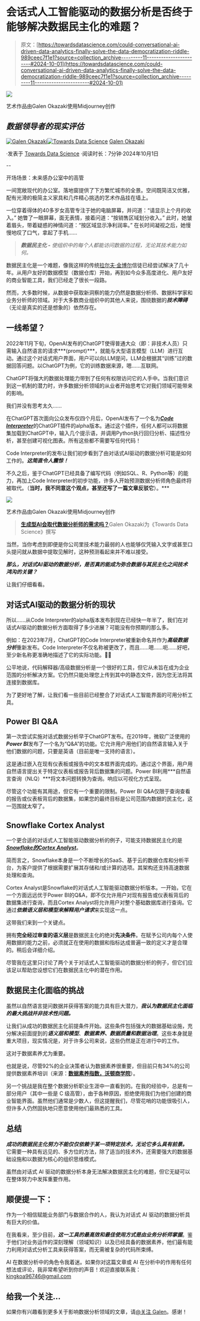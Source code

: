 # 会话式人工智能驱动的数据分析是否终于能够解决数据民主化的难题？

> 原文：[https://towardsdatascience.com/could-conversational-ai-driven-data-analytics-finally-solve-the-data-democratization-riddle-989ceec7f1e1?source=collection_archive---------11-----------------------#2024-10-01](https://towardsdatascience.com/could-conversational-ai-driven-data-analytics-finally-solve-the-data-democratization-riddle-989ceec7f1e1?source=collection_archive---------11-----------------------#2024-10-01)

![](../Images/89af9b5d198fef6b1eb1c52d1f313c88.png)

艺术作品由Galen Okazaki使用Midjourney创作

## *数据领导者的现实评估*

[](https://medium.com/@kingkoa96746?source=post_page---byline--989ceec7f1e1--------------------------------)[![Galen Okazaki](../Images/6a96d075ba546f59b677b802b3f31232.png)](https://medium.com/@kingkoa96746?source=post_page---byline--989ceec7f1e1--------------------------------)[](https://towardsdatascience.com/?source=post_page---byline--989ceec7f1e1--------------------------------)[![Towards Data Science](../Images/a6ff2676ffcc0c7aad8aaf1d79379785.png)](https://towardsdatascience.com/?source=post_page---byline--989ceec7f1e1--------------------------------) [Galen Okazaki](https://medium.com/@kingkoa96746?source=post_page---byline--989ceec7f1e1--------------------------------)

·发表于 [Towards Data Science](https://towardsdatascience.com/?source=post_page---byline--989ceec7f1e1--------------------------------) ·阅读时长：7分钟·2024年10月1日

--

开场场景：未来感办公室中的高管

一间宽敞现代的办公室。落地窗提供了下方繁忙城市的全景。空间既简洁又优雅，配有光滑的极简主义家具和几件精心挑选的艺术作品挂在墙上。

一位穿着得体的40多岁女高管专注于她的电脑屏幕，并问道：“请显示上个月的收入。” 她瞥了一眼屏幕，面无表情，接着问道：“按销售区域划分收入。” 此时，她皱着眉头，带着疑惑的神情问道：“按区域显示净利润率。” 在长时间凝视之后，她慢慢地叹了口气，拿起了手机……

> ***数据民主化 -*** *使组织中的每个人都能访问数据的过程，无论其技术能力如何。*

数据民主化是一个难题，像我这样的传统[拉尔夫·金博尔](https://www.kimballgroup.com/)信徒已经尝试解决了几十年。从用户友好的数据模型（数据仓库）开始，再到如今众多高度进化、用户友好的商业智能工具，我们已经走了很长一段路。

然而，大多数时候，从数据中获取新洞察的能力仍然是数据分析师、数据科学家和业务分析师的领域。对于大多数商业组织中的其他人来说，围绕数据的***技术障碍***（无论是真实的还是想象的）依然存在。

## 一线希望？

2022年11月下旬，OpenAI发布的ChatGPT使得普通大众（即：非技术人员）只需输入自然语言的请求***(prompt)***，就能与大型语言模型（LLM）进行互动。通过这个对话式用户界面，用户可以向LLM提问，LLM会根据其“训练”过的数据回答问题。以ChatGPT为例，它的训练数据来源，嗯……互联网。

ChatGPT将强大的数据处理能力带到了任何有权限访问它的人手中。当我们意识到这一机制的潜力时，许多数据分析领域的从业者开始思考它对我们领域可能带来的影响。

我们并没有思考太久……

在ChatGPT首次面向公众发布仅四个月后，OpenAI发布了一个名为[***Code Interpreter***](https://platform.openai.com/docs/assistants/tools/code-interpreter)的ChatGPT插件的alpha版本。通过这个插件，任何人都可以将数据集加载到ChatGPT中，输入几个提示语，并调用Python执行回归分析、描述性分析，甚至创建可视化图表。所有这些都不需要写任何代码！

Code Interpreter的发布让我们初步看到了由对话式AI驱动的数据分析可能是如何工作的。***这简直令人震惊！***

不久之后，鉴于ChatGPT已经具备了编写代码（例如SQL、R、Python等）的能力，再加上Code Interpreter的初步功能，许多人开始预测数据分析师角色最终将被取代。（**当时，我不同意这个观点，甚至还写了一篇文章反驳它**）。***

![](../Images/0fbbde7bff609592183f856bd338daaf.png)

艺术作品由Galen Okazaki使用Midjourney创作

> [**生成型AI会取代数据分析师的需求吗？**](/will-generative-ai-replace-the-need-for-data-analysts-6b6807599d00)Galen Okazaki为《Towards Data Science》撰写

当然，当你考虑到即便是你公司里技术能力最弱的人也能够仅凭输入文字或甚至口头提问就从数据中提取见解时，这种预测看起来并不难以接受。

***那么，对话式AI驱动的数据分析，是否真的能成为弥合数据与其民主化之间技术鸿沟的关键？***

让我们仔细看看。

## 对话式AI驱动的数据分析的现状

所以……从Code Interpreter的alpha版本发布到现在已经快一年半了，我们在对话式AI驱动的数据分析方面取得了多少进展？可能没有你预期的那么多。

例如：在2023年7月，ChatGPT的Code Interpreter被重新命名并作为***高级数据分析***重新发布。Code Interpreter不仅名称被更改了，而且……嗯……呃……好吧，至少新名称更准确地描述了它的实际功能。🤷‍♂️

公平地说，代码解释器/高级数据分析是一个很好的工具，但它从未旨在成为企业范围的分析解决方案。它仍然只能处理您上传到其中的静态文件，因为您无法将其连接到数据库。

为了更好地了解，让我们看一些目前已经整合了对话式人工智能界面的可用分析工具。

## Power BI Q&A

第一次尝试实施对话式数据分析早于ChatGPT发布。在2019年，微软广泛使用的***Power BI***发布了一个名为“Q&A”的功能。它允许用户用他们的自然语言输入关于他们数据的问题，只要是英语（目前是唯一支持的语言）。

这是通过嵌入在现有仪表板或报告中的文本框界面完成的。通过这个界面，用户用自然语言提出关于特定仪表板或报告背后数据集的问题。Power BI利用***自然语言查询（NLQ）***将文本问题转换为查询。响应以可视化方式呈现。

尽管这个功能有其用途，但它有一个重要的限制。Power BI Q&A仅限于查询查看的报告或仪表板背后的数据集，如果您的最终目标是公司范围内数据的民主化，这一范围就太窄了。

## Snowflake Cortex Analyst

一个更合适的对话式人工智能驱动数据分析的例子，可能支持数据民主化的是[***Snowflake的Cortex Analyst***](https://www.snowflake.com/en/blog/cortex-analyst-ai-self-service-analytics/)。

简而言之，Snowflake本身是一个不断增长的SaaS、基于云的数据仓库和分析平台，为客户提供了根据需要扩展其存储和/或计算的选项。其架构还支持高速数据处理和查询。

Cortex Analyst是Snowflake的对话式人工智能驱动数据分析版本。一开始，它在一个方面远远优于Power BI的Q&A，即不仅允许用户对现有报告或仪表板背后的数据集进行查询，而且Cortex Analyst将允许用户对整个基础数据库进行查询。它通过***依赖语义层和模型来解释用户请求***来实现这一点。

这带我们来到一个关键点。

拥有**完全经过审查的语义层**是数据民主化的绝对**先决条件**。在赋予公司内每个人使用数据的能力之前，必须就正在使用的数据和指标达成普遍一致的定义才是合理的。稍后会详细介绍。

尽管我在这里只讨论了两个关于对话式人工智能驱动的数据分析的例子，但它们应该足以帮助您设想它们在数据民主化中的潜在作用。

## 数据民主化面临的挑战

虽然以自然语言提问数据并获得答案的能力具有巨大潜力，***我认为数据民主化面临的最大挑战并非技术性问题。***

让我们从成功的数据民主化前提条件开始。这些条件包括强大的数据基础设施，充分解决前面提到的***语义层和模型***、***数据素养、数据质量和数据治理***。这些本身就是重大项目，现实情况是，对于许多公司来说，这些仍然是正在进行中的工作。

这对于数据素养尤为重要。

也就是说，尽管92%的企业决策者认为数据素养很重要，但目前只有34%的公司提供数据素养培训（来源：[**数据素养指数，沃顿商学院**](https://thedataliteracyproject.org/wp-content/uploads/2022/11/Qlik-The_Data_Literacy_Index_October-2018.pdf)）。

另一个挑战是我在整个数据分析职业生涯中一直看到的。在我的经验中，总是有一部分用户（其中一些是 C 级高管），由于各种原因，拒绝使用我们为他们创建的商业智能界面。虽然他们通常是少数人，但这提醒我们，尽管花哨的功能很吸引人，但许多人仍然固执地只愿意使用他们最熟悉的工具。

## 总结

***成功的数据民主化努力不能仅仅依赖于某一项特定技术，无论它多么具有前景。*** 它需要一种具有远见的、多方位的方法，除了适当的技术外，还需要强大的数据基础设施和以数据为核心的组织思维模式。

虽然由对话式 AI 驱动的数据分析本身无法解决数据民主化的难题，但它无疑可以在整体努力中发挥重要作用。

## 顺便提一下：

作为一个相信赋能业务部门与数据合作的人，我认为对话式 AI 驱动的数据分析具有巨大的价值。

在我看来，至少目前，***这一工具的最高效和最佳使用方式是由业务分析师掌握***。鉴于他们对业务运作的深刻理解（领域知识）以及已经具备的数据素养，他们最有能力利用对话式分析工具来获得答案，而无需被复杂的代码所束缚。

AI 在数据分析中的角色令我着迷。如果你对这篇文章或 AI 在分析中的作用有任何想法或评论，我非常希望听到你的声音！欢迎直接联系我：kingkoa96746@gmail.com

## 给我一个关注…

如果你有兴趣看到更多关于影响数据分析领域的文章，请[@关注 Galen](https://medium.com/@kingkoa96746)。感谢！
